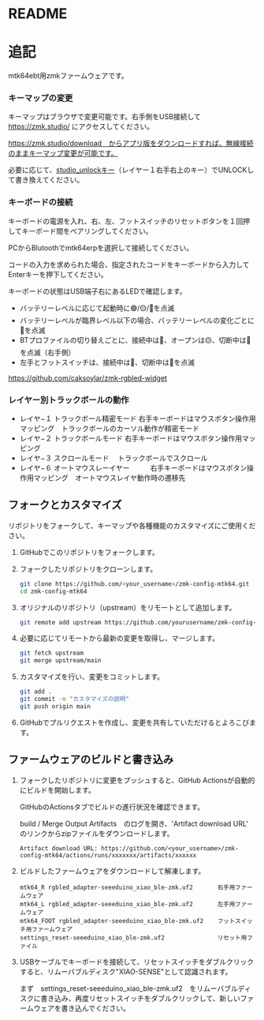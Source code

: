 # README
# 追記
mtk64ebt用zmkファームウェアです。

### キーマップの変更

キーマップはブラウザで変更可能です。右手側をUSB接続して https://zmk.studio/ にアクセスしてください。

https://zmk.studio/download　からアプリ版をダウンロードすれば、無線接続のままキーマップ変更が可能です。

必要に応じて、[studio_unlockキー](https://zmk.dev/docs/features/studio#keymap-changes)（レイヤー１右手右上のキー）でUNLOCKして書き換えてください。

### キーボードの接続

キーボードの電源を入れ、右、左、フットスイッチのリセットボタンを１回押してキーボード間をペアリングしてください。

PCからBlutoothでmtk64erpを選択して接続してください。

コードの入力を求められた場合、指定されたコードをキーボードから入力してEnterキーを押下してください。

キーボードの状態はUSB端子右にあるLEDで確認します。
- バッテリーレベルに応じて起動時に🟢/🟡/🔴を点滅
- バッテリーレベルが臨界レベル以下の場合、バッテリーレベルの変化ごとに🔴を点滅
- BTプロファイルの切り替えごとに、接続中は🔵、オープンは🟡、切断中は🔴を点滅（右手側）
- 左手とフットスイッチは、接続中は🔵、切断中は🔴を点滅

https://github.com/caksoylar/zmk-rgbled-widget

### レイヤー別トラックボールの動作
- レイヤ−１ トラックボール精密モード    右手キーボードはマウスボタン操作用マッピング　トラックボールのカーソル動作が精密モード
- レイヤ−２ トラックボールモード       右手キーボードはマウスボタン操作用マッピング
- レイヤ−３ スクロールモード　         トラックボールでスクロール
- レイヤ−６ オートマウスレーイヤー　　　右手キーボードはマウスボタン操作用マッピング　オートマウスレイヤ動作時の遷移先　         

## フォークとカスタマイズ
リポジトリをフォークして、キーマップや各種機能のカスタマイズにご使用ください。

1. GitHubでこのリポジトリをフォークします。

2. フォークしたリポジトリをクローンします。

    ```sh
    git clone https://github.com/<your_username>/zmk-config-mtk64.git
    cd zmk-config-mtk64
    ```

3. オリジナルのリポジトリ（upstream）をリモートとして追加します。

    ```sh
    git remote add upstream https://github.com/yourusername/zmk-config-mtk64.git
    ```

4. 必要に応じてリモートから最新の変更を取得し、マージします。

    ```sh
    git fetch upstream
    git merge upstream/main
    ```

5. カスタマイズを行い、変更をコミットします。

    ```sh
    git add .
    git commit -m "カスタマイズの説明"
    git push origin main
    ```

6. GitHubでプルリクエストを作成し、変更を共有していただけるとよろこびます。

## ファームウェアのビルドと書き込み

1. フォークしたリポジトリに変更をプッシュすると、GitHub Actionsが自動的にビルドを開始します。

    GitHubのActionsタブでビルドの進行状況を確認できます。
    
    build / Merge Output Artifacts　のログを開き、'Artifact download URL'　のリンクからzipファイルをダウンロードします。
    ```
    Artifact download URL: https://github.com/<your_username>/zmk-config-mtk64/actions/runs/xxxxxxx/artifacts/xxxxxx
    ```

3. ビルドしたファームウェアをダウンロードして解凍します。

    ```
    mtk64_R rgbled_adapter-seeeduino_xiao_ble-zmk.uf2       右手用ファームウェア
    mtk64_L rgbled_adapter-seeeduino_xiao_ble-zmk.uf2       左手用ファームウェア
    mtk64_FOOT rgbled_adapter-seeeduino_xiao_ble-zmk.uf2    フットスイッチ用ファームウェア
    settings_reset-seeeduino_xiao_ble-zmk.uf2               リセット用ファイル
    ```

4. USBケーブルでキーボードを接続して、リセットスイッチをダブルクリックすると、リムーバブルディスク"XIAO-SENSE"として認識されます。

    まず　settings_reset-seeeduino_xiao_ble-zmk.uf2　をリムーバブルディスクに書き込み、再度リセットスイッチをダブルクリックして、新しいファームウェアを書き込んでください。
